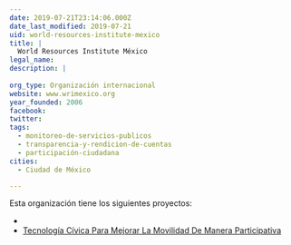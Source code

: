 ```yaml
---
date: 2019-07-21T23:14:06.000Z
date_last_modified: 2019-07-21
uid: world-resources-institute-mexico
title: |
  World Resources Institute México
legal_name: 
description: |
  
org_type: Organización internacional
website: www.wrimexico.org
year_founded: 2006
facebook: 
twitter: 
tags:
  - monitoreo-de-servicios-publicos
  - transparencia-y-rendicion-de-cuentas
  - participación-ciudadana
cities: 
  - Ciudad de México

---
```


Esta organización tiene los siguientes proyectos:

- [](/proyectos/tecnologia-civica-para-mejorar-la-movilidad-de-manera-participativa)
- [Tecnología Cívica Para Mejorar La Movilidad De Manera Participativa](/proyectos/tecnologia-civica-para-mejorar-la-movilidad-de-manera-participativa)

